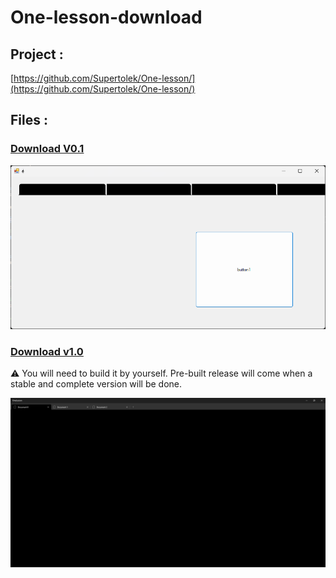# One-lesson-download

## Project :

[https://github.com/Supertolek/One-lesson/](https://github.com/Supertolek/One-lesson/)

## Files :

### [Download V0.1](https://github.com/Supertolek/One-lesson-download/raw/main/v0/One_lesson_v0-1.zip)

![V0.1 screenshot](v0/V0_1_screenshot.png "V0-1 screenshot")

### [Download v1.0](https://github.com/Supertolek/One-lesson-download/raw/main/v1/v1.0.zip)

⚠️ You will need to build it by yourself. Pre-built release will come when a stable and complete version will be done.

![v1.0 screenshot](v1/v1.0.png "v1.0 screenshot")
